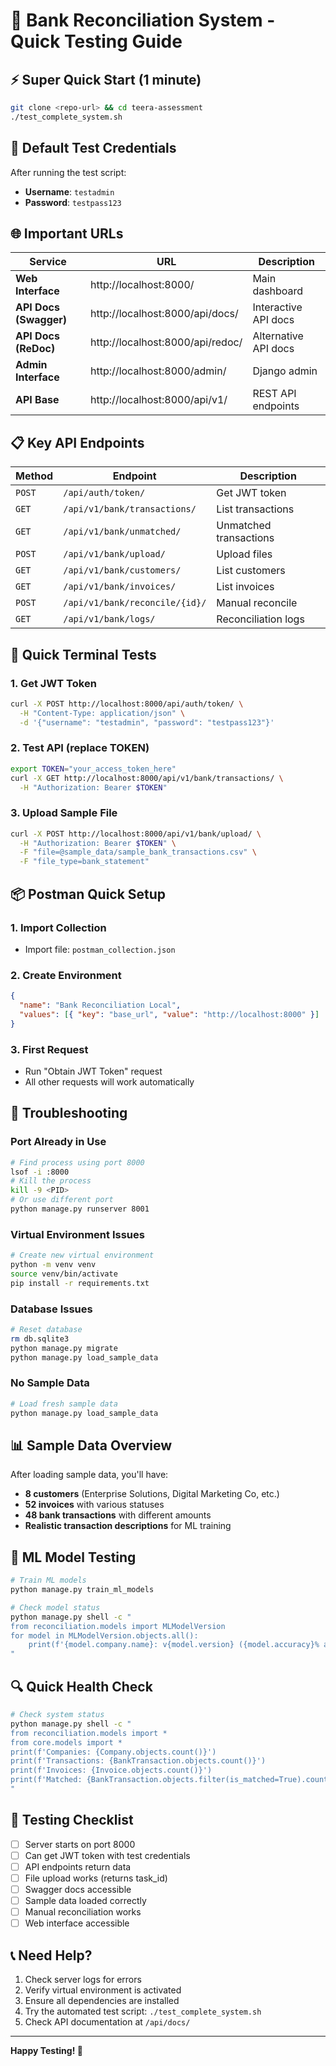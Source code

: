 # 🚀 Bank Reconciliation System - Quick Testing Guide

## ⚡ Super Quick Start (1 minute)

```bash
git clone <repo-url> && cd teera-assessment
./test_complete_system.sh
```

## 🔑 Default Test Credentials

After running the test script:

- **Username**: `testadmin`
- **Password**: `testpass123`

## 🌐 Important URLs

| Service                | URL                              | Description          |
| ---------------------- | -------------------------------- | -------------------- |
| **Web Interface**      | http://localhost:8000/           | Main dashboard       |
| **API Docs (Swagger)** | http://localhost:8000/api/docs/  | Interactive API docs |
| **API Docs (ReDoc)**   | http://localhost:8000/api/redoc/ | Alternative API docs |
| **Admin Interface**    | http://localhost:8000/admin/     | Django admin         |
| **API Base**           | http://localhost:8000/api/v1/    | REST API endpoints   |

## 📋 Key API Endpoints

| Method | Endpoint                       | Description            |
| ------ | ------------------------------ | ---------------------- |
| `POST` | `/api/auth/token/`             | Get JWT token          |
| `GET`  | `/api/v1/bank/transactions/`   | List transactions      |
| `GET`  | `/api/v1/bank/unmatched/`      | Unmatched transactions |
| `POST` | `/api/v1/bank/upload/`         | Upload files           |
| `GET`  | `/api/v1/bank/customers/`      | List customers         |
| `GET`  | `/api/v1/bank/invoices/`       | List invoices          |
| `POST` | `/api/v1/bank/reconcile/{id}/` | Manual reconcile       |
| `GET`  | `/api/v1/bank/logs/`           | Reconciliation logs    |

## 🔧 Quick Terminal Tests

### 1. Get JWT Token

```bash
curl -X POST http://localhost:8000/api/auth/token/ \
  -H "Content-Type: application/json" \
  -d '{"username": "testadmin", "password": "testpass123"}'
```

### 2. Test API (replace TOKEN)

```bash
export TOKEN="your_access_token_here"
curl -X GET http://localhost:8000/api/v1/bank/transactions/ \
  -H "Authorization: Bearer $TOKEN"
```

### 3. Upload Sample File

```bash
curl -X POST http://localhost:8000/api/v1/bank/upload/ \
  -H "Authorization: Bearer $TOKEN" \
  -F "file=@sample_data/sample_bank_transactions.csv" \
  -F "file_type=bank_statement"
```

## 📦 Postman Quick Setup

### 1. Import Collection

- Import file: `postman_collection.json`

### 2. Create Environment

```json
{
  "name": "Bank Reconciliation Local",
  "values": [{ "key": "base_url", "value": "http://localhost:8000" }]
}
```

### 3. First Request

- Run "Obtain JWT Token" request
- All other requests will work automatically

## 🐛 Troubleshooting

### Port Already in Use

```bash
# Find process using port 8000
lsof -i :8000
# Kill the process
kill -9 <PID>
# Or use different port
python manage.py runserver 8001
```

### Virtual Environment Issues

```bash
# Create new virtual environment
python -m venv venv
source venv/bin/activate
pip install -r requirements.txt
```

### Database Issues

```bash
# Reset database
rm db.sqlite3
python manage.py migrate
python manage.py load_sample_data
```

### No Sample Data

```bash
# Load fresh sample data
python manage.py load_sample_data
```

## 📊 Sample Data Overview

After loading sample data, you'll have:

- **8 customers** (Enterprise Solutions, Digital Marketing Co, etc.)
- **52 invoices** with various statuses
- **48 bank transactions** with different amounts
- **Realistic transaction descriptions** for ML training

## 🤖 ML Model Testing

```bash
# Train ML models
python manage.py train_ml_models

# Check model status
python manage.py shell -c "
from reconciliation.models import MLModelVersion
for model in MLModelVersion.objects.all():
    print(f'{model.company.name}: v{model.version} ({model.accuracy}% accuracy)')
"
```

## 🔍 Quick Health Check

```bash
# Check system status
python manage.py shell -c "
from reconciliation.models import *
from core.models import *
print(f'Companies: {Company.objects.count()}')
print(f'Transactions: {BankTransaction.objects.count()}')
print(f'Invoices: {Invoice.objects.count()}')
print(f'Matched: {BankTransaction.objects.filter(is_matched=True).count()}')
"
```

## 🎯 Testing Checklist

- [ ] Server starts on port 8000
- [ ] Can get JWT token with test credentials
- [ ] API endpoints return data
- [ ] File upload works (returns task_id)
- [ ] Swagger docs accessible
- [ ] Sample data loaded correctly
- [ ] Manual reconciliation works
- [ ] Web interface accessible

## 📞 Need Help?

1. Check server logs for errors
2. Verify virtual environment is activated
3. Ensure all dependencies are installed
4. Try the automated test script: `./test_complete_system.sh`
5. Check API documentation at `/api/docs/`

---

**Happy Testing! 🚀**

